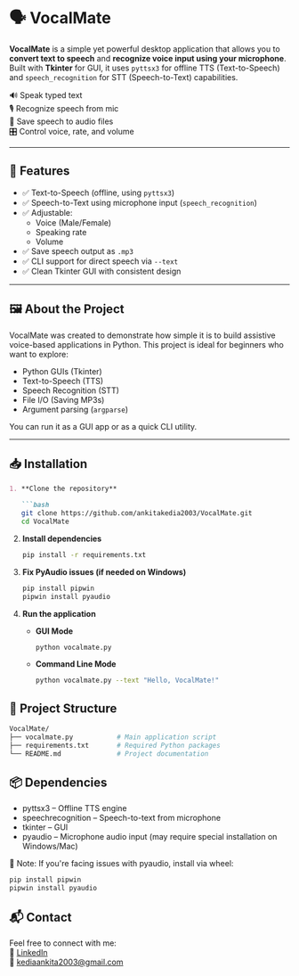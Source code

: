 # 🗣️ VocalMate

**VocalMate** is a simple yet powerful desktop application that allows you to **convert text to speech** and **recognize voice input using your microphone**. Built with **Tkinter** for GUI, it uses `pyttsx3` for offline TTS (Text-to-Speech) and `speech_recognition` for STT (Speech-to-Text) capabilities.

🔊 Speak typed text  
🎙️ Recognize speech from mic  
💾 Save speech to audio files  
🎛️ Control voice, rate, and volume

---

## 📌 Features

- ✅ Text-to-Speech (offline, using `pyttsx3`)
- ✅ Speech-to-Text using microphone input (`speech_recognition`)
- ✅ Adjustable:
  - Voice (Male/Female)
  - Speaking rate
  - Volume
- ✅ Save speech output as `.mp3`
- ✅ CLI support for direct speech via `--text`
- ✅ Clean Tkinter GUI with consistent design

---

## 🖼️ About the Project

VocalMate was created to demonstrate how simple it is to build assistive voice-based applications in Python. This project is ideal for beginners who want to explore:
- Python GUIs (Tkinter)
- Text-to-Speech (TTS)
- Speech Recognition (STT)
- File I/O (Saving MP3s)
- Argument parsing (`argparse`)

You can run it as a GUI app or as a quick CLI utility.

---

## 📥 Installation

```markdown
1. **Clone the repository**

   ```bash
   git clone https://github.com/ankitakedia2003/VocalMate.git
   cd VocalMate
   ```

2. **Install dependencies**

   ```bash
   pip install -r requirements.txt
   ```

3. **Fix PyAudio issues (if needed on Windows)**

   ```bash
   pip install pipwin
   pipwin install pyaudio
   ```

4. **Run the application**

   - **GUI Mode**

     ```bash
     python vocalmate.py
     ```

   - **Command Line Mode**

     ```bash
     python vocalmate.py --text "Hello, VocalMate!"
     ```

## 📂 Project Structure
```bash
VocalMate/
├── vocalmate.py           # Main application script
├── requirements.txt       # Required Python packages
└── README.md              # Project documentation
```

## 📦 Dependencies

- pyttsx3 – Offline TTS engine
- speechrecognition – Speech-to-text from microphone
- tkinter – GUI
- pyaudio – Microphone audio input (may require special installation on Windows/Mac)

📌 Note: If you're facing issues with pyaudio, install via wheel:

```bash
pip install pipwin
pipwin install pyaudio
```

## 📬 Contact

Feel free to connect with me:  
🔗 [LinkedIn](https://www.linkedin.com/in/ankita-kedia-787343305)  
📧 kediaankita2003@gmail.com
